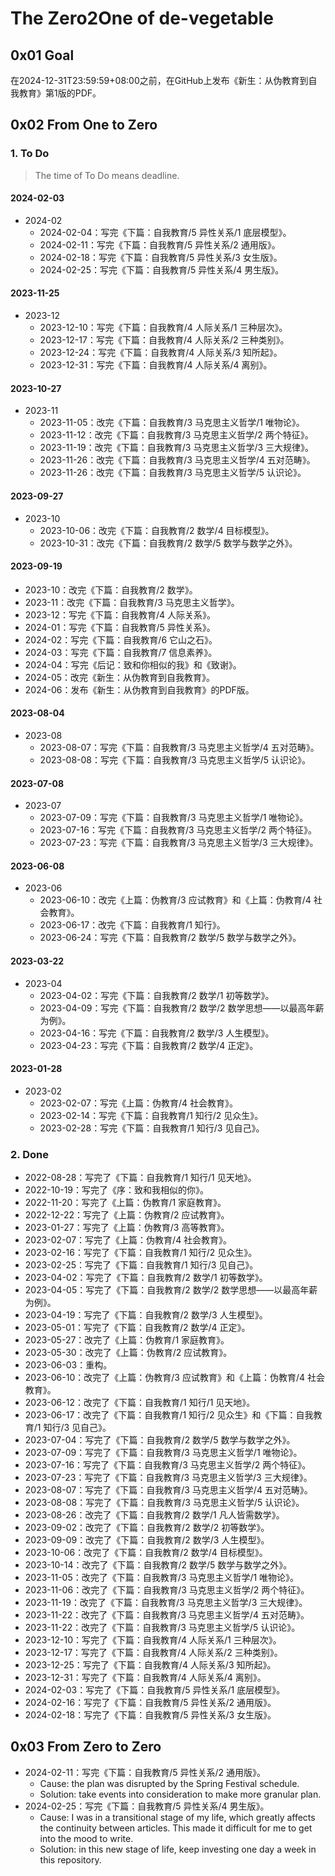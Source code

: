 # The Zero2One of de-vegetable

## 0x01 Goal

在2024-12-31T23:59:59+08:00之前，在GitHub上发布《新生：从伪教育到自我教育》第1版的PDF。

## 0x02 From One to Zero

### 1. To Do

> The time of To Do means deadline.

#### 2024-02-03

- 2024-02
  - 2024-02-04：写完《下篇：自我教育/5 异性关系/1 底层模型》。
  - 2024-02-11：写完《下篇：自我教育/5 异性关系/2 通用版》。
  - 2024-02-18：写完《下篇：自我教育/5 异性关系/3 女生版》。
  - 2024-02-25：写完《下篇：自我教育/5 异性关系/4 男生版》。

#### 2023-11-25

- 2023-12
  - 2023-12-10：写完《下篇：自我教育/4 人际关系/1 三种层次》。
  - 2023-12-17：写完《下篇：自我教育/4 人际关系/2 三种类别》。
  - 2023-12-24：写完《下篇：自我教育/4 人际关系/3 知所起》。
  - 2023-12-31：写完《下篇：自我教育/4 人际关系/4 离别》。

#### 2023-10-27

- 2023-11
  - 2023-11-05：改完《下篇：自我教育/3 马克思主义哲学/1 唯物论》。
  - 2023-11-12：改完《下篇：自我教育/3 马克思主义哲学/2 两个特征》。
  - 2023-11-19：改完《下篇：自我教育/3 马克思主义哲学/3 三大规律》。
  - 2023-11-26：改完《下篇：自我教育/3 马克思主义哲学/4 五对范畴》。
  - 2023-11-26：改完《下篇：自我教育/3 马克思主义哲学/5 认识论》。

#### 2023-09-27

- 2023-10
  - 2023-10-06：改完《下篇：自我教育/2 数学/4 目标模型》。
  - 2023-10-31：改完《下篇：自我教育/2 数学/5 数学与数学之外》。

#### 2023-09-19

- 2023-10：改完《下篇：自我教育/2 数学》。
- 2023-11：改完《下篇：自我教育/3 马克思主义哲学》。
- 2023-12：写完《下篇：自我教育/4 人际关系》。
- 2024-01：写完《下篇：自我教育/5 异性关系》。
- 2024-02：写完《下篇：自我教育/6 它山之石》。
- 2024-03：写完《下篇：自我教育/7 信息素养》。
- 2024-04：写完《后记：致和你相似的我》和《致谢》。
- 2024-05：改完《新生：从伪教育到自我教育》。
- 2024-06：发布《新生：从伪教育到自我教育》的PDF版。

#### 2023-08-04

- 2023-08
  - 2023-08-07：写完《下篇：自我教育/3 马克思主义哲学/4 五对范畴》。
  - 2023-08-08：写完《下篇：自我教育/3 马克思主义哲学/5 认识论》。

#### 2023-07-08

- 2023-07
  - 2023-07-09：写完《下篇：自我教育/3 马克思主义哲学/1 唯物论》。
  - 2023-07-16：写完《下篇：自我教育/3 马克思主义哲学/2 两个特征》。
  - 2023-07-23：写完《下篇：自我教育/3 马克思主义哲学/3 三大规律》。

#### 2023-06-08

- 2023-06
  - 2023-06-10：改完《上篇：伪教育/3 应试教育》和《上篇：伪教育/4 社会教育》。
  - 2023-06-17：改完《下篇：自我教育/1 知行》。
  - 2023-06-24：写完《下篇：自我教育/2 数学/5 数学与数学之外》。

#### 2023-03-22

- 2023-04
  - 2023-04-02：写完《下篇：自我教育/2 数学/1 初等数学》。
  - 2023-04-09：写完《下篇：自我教育/2 数学/2 数学思想——以最高年薪为例》。
  - 2023-04-16：写完《下篇：自我教育/2 数学/3 人生模型》。
  - 2023-04-23：写完《下篇：自我教育/2 数学/4 正定》。

#### 2023-01-28

- 2023-02
  - 2023-02-07：写完《上篇：伪教育/4 社会教育》。
  - 2023-02-14：写完《下篇：自我教育/1 知行/2 见众生》。
  - 2023-02-28：写完《下篇：自我教育/1 知行/3 见自己》。

### 2. Done

- 2022-08-28：写完了《下篇：自我教育/1 知行/1 见天地》。
- 2022-10-19：写完了《序：致和我相似的你》。
- 2022-11-20：写完了《上篇：伪教育/1 家庭教育》。
- 2022-12-22：写完了《上篇：伪教育/2 应试教育》。
- 2023-01-27：写完了《上篇：伪教育/3 高等教育》。
- 2023-02-07：写完了《上篇：伪教育/4 社会教育》。
- 2023-02-16：写完了《下篇：自我教育/1 知行/2 见众生》。
- 2023-02-25：写完了《下篇：自我教育/1 知行/3 见自己》。
- 2023-04-02：写完了《下篇：自我教育/2 数学/1 初等数学》。
- 2023-04-05：写完了《下篇：自我教育/2 数学/2 数学思想——以最高年薪为例》。
- 2023-04-19：写完了《下篇：自我教育/2 数学/3 人生模型》。
- 2023-05-01：写完了《下篇：自我教育/2 数学/4 正定》。
- 2023-05-27：改完了《上篇：伪教育/1 家庭教育》。
- 2023-05-30：改完了《上篇：伪教育/2 应试教育》。
- 2023-06-03：重构。
- 2023-06-10：改完了《上篇：伪教育/3 应试教育》和《上篇：伪教育/4 社会教育》。
- 2023-06-12：改完了《下篇：自我教育/1 知行/1 见天地》。
- 2023-06-17：改完了《下篇：自我教育/1 知行/2 见众生》和《下篇：自我教育/1 知行/3 见自己》。
- 2023-07-04：写完了《下篇：自我教育/2 数学/5 数学与数学之外》。
- 2023-07-09：写完了《下篇：自我教育/3 马克思主义哲学/1 唯物论》。
- 2023-07-16：写完了《下篇：自我教育/3 马克思主义哲学/2 两个特征》。
- 2023-07-23：写完了《下篇：自我教育/3 马克思主义哲学/3 三大规律》。
- 2023-08-07：写完了《下篇：自我教育/3 马克思主义哲学/4 五对范畴》。
- 2023-08-08：写完了《下篇：自我教育/3 马克思主义哲学/5 认识论》。
- 2023-08-26：改完了《下篇：自我教育/2 数学/1 凡人皆需数学》。
- 2023-09-02：改完了《下篇：自我教育/2 数学/2 初等数学》。
- 2023-09-09：改完了《下篇：自我教育/2 数学/3 人生模型》。
- 2023-10-06：改完了《下篇：自我教育/2 数学/4 目标模型》。
- 2023-10-14：改完了《下篇：自我教育/2 数学/5 数学与数学之外》。
- 2023-11-05：改完了《下篇：自我教育/3 马克思主义哲学/1 唯物论》。
- 2023-11-06：改完了《下篇：自我教育/3 马克思主义哲学/2 两个特征》。
- 2023-11-19：改完了《下篇：自我教育/3 马克思主义哲学/3 三大规律》。
- 2023-11-22：改完了《下篇：自我教育/3 马克思主义哲学/4 五对范畴》。
- 2023-11-22：改完了《下篇：自我教育/3 马克思主义哲学/5 认识论》。
- 2023-12-10：写完了《下篇：自我教育/4 人际关系/1 三种层次》。
- 2023-12-17：写完了《下篇：自我教育/4 人际关系/2 三种类别》。
- 2023-12-25：写完了《下篇：自我教育/4 人际关系/3 知所起》。
- 2023-12-31：写完了《下篇：自我教育/4 人际关系/4 离别》。
- 2024-02-03：写完了《下篇：自我教育/5 异性关系/1 底层模型》。
- 2024-02-16：写完了《下篇：自我教育/5 异性关系/2 通用版》。
- 2024-02-18：写完了《下篇：自我教育/5 异性关系/3 女生版》。

## 0x03 From Zero to Zero

- 2024-02-11：写完《下篇：自我教育/5 异性关系/2 通用版》。
  - Cause: the plan was disrupted by the Spring Festival schedule.
  - Solution: take events into consideration to make more granular plan.
- 2024-02-25：写完《下篇：自我教育/5 异性关系/4 男生版》。
  - Cause: I was in a transitional stage of my life, which greatly affects the continuity between articles. This made it difficult for me to get into the mood to write.
  - Solution: in this new stage of life, keep investing one day a week in this repository.
